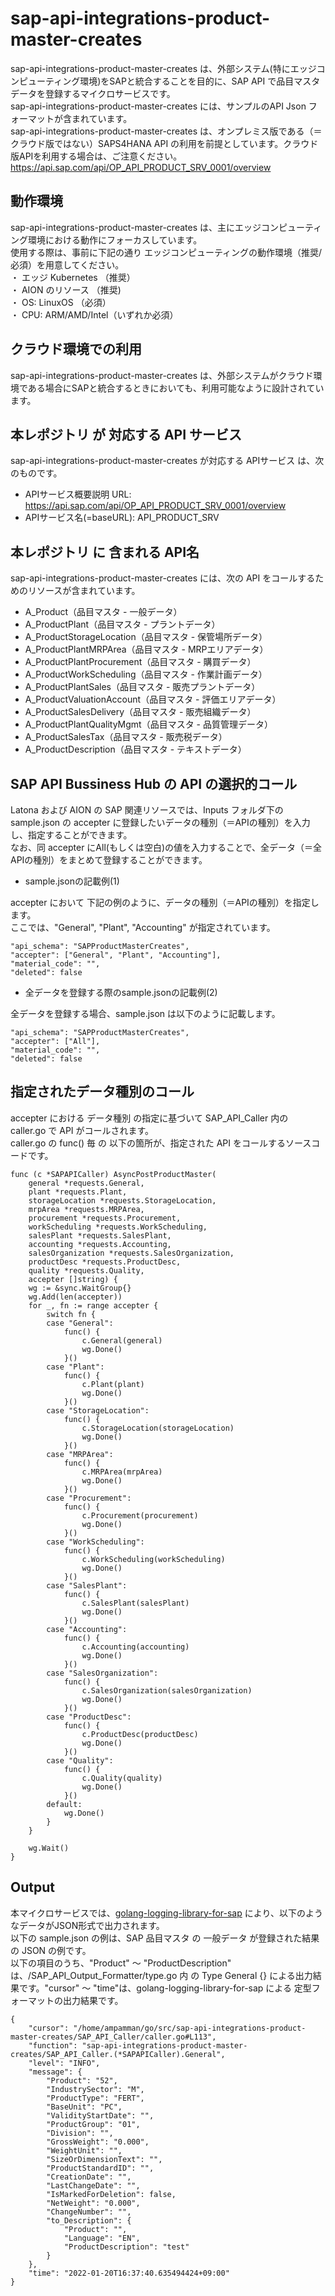 # sap-api-integrations-product-master-creates  
sap-api-integrations-product-master-creates は、外部システム(特にエッジコンピューティング環境)をSAPと統合することを目的に、SAP API で品目マスタデータを登録するマイクロサービスです。  
sap-api-integrations-product-master-creates には、サンプルのAPI Json フォーマットが含まれています。  
sap-api-integrations-product-master-creates は、オンプレミス版である（＝クラウド版ではない）SAPS4HANA API の利用を前提としています。クラウド版APIを利用する場合は、ご注意ください。  
https://api.sap.com/api/OP_API_PRODUCT_SRV_0001/overview  

## 動作環境  
sap-api-integrations-product-master-creates は、主にエッジコンピューティング環境における動作にフォーカスしています。  
使用する際は、事前に下記の通り エッジコンピューティングの動作環境（推奨/必須）を用意してください。  
・ エッジ Kubernetes （推奨）   
・ AION のリソース （推奨)   
・ OS: LinuxOS （必須）   
・ CPU: ARM/AMD/Intel（いずれか必須）  

## クラウド環境での利用
sap-api-integrations-product-master-creates は、外部システムがクラウド環境である場合にSAPと統合するときにおいても、利用可能なように設計されています。


## 本レポジトリ が 対応する API サービス
sap-api-integrations-product-master-creates が対応する APIサービス は、次のものです。

* APIサービス概要説明 URL: https://api.sap.com/api/OP_API_PRODUCT_SRV_0001/overview  
* APIサービス名(=baseURL): API_PRODUCT_SRV

## 本レポジトリ に 含まれる API名
sap-api-integrations-product-master-creates には、次の API をコールするためのリソースが含まれています。  

* A_Product（品目マスタ - 一般データ）
* A_ProductPlant（品目マスタ - プラントデータ）
* A_ProductStorageLocation（品目マスタ - 保管場所データ）
* A_ProductPlantMRPArea（品目マスタ - MRPエリアデータ）
* A_ProductPlantProcurement（品目マスタ - 購買データ）
* A_ProductWorkScheduling（品目マスタ - 作業計画データ）
* A_ProductPlantSales（品目マスタ - 販売プラントデータ）
* A_ProductValuationAccount（品目マスタ - 評価エリアデータ）
* A_ProductSalesDelivery（品目マスタ - 販売組織データ）
* A_ProductPlantQualityMgmt（品目マスタ - 品質管理データ）
* A_ProductSalesTax（品目マスタ - 販売税データ）
* A_ProductDescription（品目マスタ - テキストデータ）  

## SAP API Bussiness Hub の API の選択的コール

Latona および AION の SAP 関連リソースでは、Inputs フォルダ下の sample.json の accepter に登録したいデータの種別（＝APIの種別）を入力し、指定することができます。  
なお、同 accepter にAll(もしくは空白)の値を入力することで、全データ（＝全APIの種別）をまとめて登録することができます。  

* sample.jsonの記載例(1)  

accepter において 下記の例のように、データの種別（＝APIの種別）を指定します。  
ここでは、"General", "Plant", "Accounting" が指定されています。    
  
```
"api_schema": "SAPProductMasterCreates",
"accepter": ["General", "Plant", "Accounting"],
"material_code": "",
"deleted": false
```
  
* 全データを登録する際のsample.jsonの記載例(2)  

全データを登録する場合、sample.json は以下のように記載します。  

```
"api_schema": "SAPProductMasterCreates",
"accepter": ["All"],
"material_code": "",
"deleted": false
```

## 指定されたデータ種別のコール

accepter における データ種別 の指定に基づいて SAP_API_Caller 内の caller.go で API がコールされます。  
caller.go の func() 毎 の 以下の箇所が、指定された API をコールするソースコードです。  

```
func (c *SAPAPICaller) AsyncPostProductMaster(
	general *requests.General,
	plant *requests.Plant,
	storageLocation *requests.StorageLocation,
	mrpArea *requests.MRPArea,
	procurement *requests.Procurement,
	workScheduling *requests.WorkScheduling,
	salesPlant *requests.SalesPlant,
	accounting *requests.Accounting,
	salesOrganization *requests.SalesOrganization,
	productDesc *requests.ProductDesc,
	quality *requests.Quality,
	accepter []string) {
	wg := &sync.WaitGroup{}
	wg.Add(len(accepter))
	for _, fn := range accepter {
		switch fn {
		case "General":
			func() {
				c.General(general)
				wg.Done()
			}()
		case "Plant":
			func() {
				c.Plant(plant)
				wg.Done()
			}()
		case "StorageLocation":
			func() {
				c.StorageLocation(storageLocation)
				wg.Done()
			}()
		case "MRPArea":
			func() {
				c.MRPArea(mrpArea)
				wg.Done()
			}()
		case "Procurement":
			func() {
				c.Procurement(procurement)
				wg.Done()
			}()
		case "WorkScheduling":
			func() {
				c.WorkScheduling(workScheduling)
				wg.Done()
			}()
		case "SalesPlant":
			func() {
				c.SalesPlant(salesPlant)
				wg.Done()
			}()
		case "Accounting":
			func() {
				c.Accounting(accounting)
				wg.Done()
			}()
		case "SalesOrganization":
			func() {
				c.SalesOrganization(salesOrganization)
				wg.Done()
			}()
		case "ProductDesc":
			func() {
				c.ProductDesc(productDesc)
				wg.Done()
			}()
		case "Quality":
			func() {
				c.Quality(quality)
				wg.Done()
			}()
		default:
			wg.Done()
		}
	}

	wg.Wait()
}
```

## Output  
本マイクロサービスでは、[golang-logging-library-for-sap](https://github.com/latonaio/golang-logging-library-for-sap) により、以下のようなデータがJSON形式で出力されます。  
以下の sample.json の例は、SAP 品目マスタ の 一般データ が登録された結果の JSON の例です。  
以下の項目のうち、"Product" ～ "ProductDescription" は、/SAP_API_Output_Formatter/type.go 内 の Type General {} による出力結果です。"cursor" ～ "time"は、golang-logging-library-for-sap による 定型フォーマットの出力結果です。  

```
{
	"cursor": "/home/ampamman/go/src/sap-api-integrations-product-master-creates/SAP_API_Caller/caller.go#L113",
	"function": "sap-api-integrations-product-master-creates/SAP_API_Caller.(*SAPAPICaller).General",
	"level": "INFO",
	"message": {
		"Product": "52",
		"IndustrySector": "M",
		"ProductType": "FERT",
		"BaseUnit": "PC",
		"ValidityStartDate": "",
		"ProductGroup": "01",
		"Division": "",
		"GrossWeight": "0.000",
		"WeightUnit": "",
		"SizeOrDimensionText": "",
		"ProductStandardID": "",
		"CreationDate": "",
		"LastChangeDate": "",
		"IsMarkedForDeletion": false,
		"NetWeight": "0.000",
		"ChangeNumber": "",
		"to_Description": {
			"Product": "",
			"Language": "EN",
			"ProductDescription": "test"
		}
	},
	"time": "2022-01-20T16:37:40.635494424+09:00"
}
```
